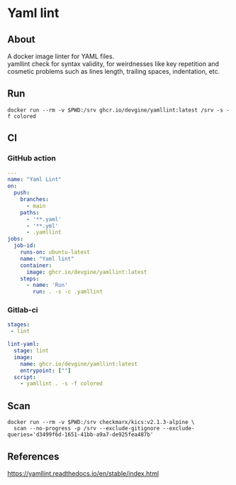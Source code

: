 # Yaml lint

## About
A docker image linter for YAML files.<br>
yamllint check for syntax validity, for weirdnesses like key repetition and cosmetic problems such as lines length, trailing spaces, indentation, etc.

## Run
```shell
docker run --rm -v $PWD:/srv ghcr.io/devgine/yamllint:latest /srv -s -f colored
```

## CI
### GitHub action
```yaml
---
name: "Yaml Lint"
on:
  push:
    branches:
      - main
    paths:
      - '**.yaml'
      - '**.yml'
      - .yamllint
jobs:
  job-id:
    runs-on: ubuntu-latest
    name: "Yaml lint"
    container:
      image: ghcr.io/devgine/yamllint:latest
    steps:
      - name: 'Run'
        run: . -s -c .yamllint
```

### Gitlab-ci
```yaml
stages:
 - lint

lint-yaml:
  stage: lint
  image:
    name: ghcr.io/devgine/yamllint:latest
    entrypoint: [""]
  script:
    - yamllint . -s -f colored
```

## Scan
```shell
docker run --rm -v $PWD:/srv checkmarx/kics:v2.1.3-alpine \
  scan --no-progress -p /srv --exclude-gitignore --exclude-queries='d3499f6d-1651-41bb-a9a7-de925fea487b'
```

## References
https://yamllint.readthedocs.io/en/stable/index.html
